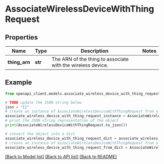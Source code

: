 # AssociateWirelessDeviceWithThingRequest


## Properties

Name | Type | Description | Notes
------------ | ------------- | ------------- | -------------
**thing_arn** | **str** | The ARN of the thing to associate with the wireless device. | 

## Example

```python
from openapi_client.models.associate_wireless_device_with_thing_request import AssociateWirelessDeviceWithThingRequest

# TODO update the JSON string below
json = "{}"
# create an instance of AssociateWirelessDeviceWithThingRequest from a JSON string
associate_wireless_device_with_thing_request_instance = AssociateWirelessDeviceWithThingRequest.from_json(json)
# print the JSON string representation of the object
print(AssociateWirelessDeviceWithThingRequest.to_json())

# convert the object into a dict
associate_wireless_device_with_thing_request_dict = associate_wireless_device_with_thing_request_instance.to_dict()
# create an instance of AssociateWirelessDeviceWithThingRequest from a dict
associate_wireless_device_with_thing_request_from_dict = AssociateWirelessDeviceWithThingRequest.from_dict(associate_wireless_device_with_thing_request_dict)
```
[[Back to Model list]](../README.md#documentation-for-models) [[Back to API list]](../README.md#documentation-for-api-endpoints) [[Back to README]](../README.md)


